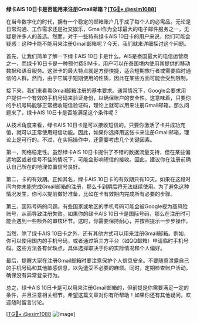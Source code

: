 **绿卡AIS 10日卡是否能用来注册Gmail邮箱？[[TG💪+ @esim1088](https://t.me/s/esim1088)]**

在当今数字化的时代，拥有一个稳定的邮箱账户几乎成了每个人的必需品。无论是日常沟通、工作需求还是社交娱乐，Gmail作为全球最大的电子邮件服务之一，无疑是许多人的首选。然而，对于一些持有绿卡AIS 10日卡的用户来说，他们可能会疑惑：这种卡能不能用来注册Gmail邮箱呢？今天，我们就来详细探讨这个问题。

首先，让我们简单了解一下绿卡AIS 10日卡是什么。AIS是泰国最大的电信运营商之一，而绿卡10日卡是一种预付费SIM卡，用户可以在泰国境内使用其提供的移动数据和语音服务。这张卡的最大特点就是方便快捷，适合短期旅行者或需要临时通信的人群。然而，由于它属于短期使用的性质，因此在某些方面可能会受到限制。

接下来，我们来看看Gmail邮箱注册的基本要求。通常情况下，Google会要求用户提供一个有效的手机号码来验证身份，以确保账户的安全性。这意味着，只要你的手机号码能够正常接收短信验证码，理论上就可以用来注册Gmail邮箱。那么问题来了，绿卡AIS 10日卡是否能满足这个条件呢？

从技术角度来看，绿卡AIS 10日卡是可以接收短信的，只要你激活了卡并成功充值，就可以正常使用短信功能。因此，如果你选择用这张卡来注册Gmail邮箱，理论上是可行的。不过，在实际操作中，还需要考虑几个关键因素。

第一，网络稳定性。虽然绿卡AIS 10日卡提供了不错的数据流量支持，但在某些偏远地区或者信号不佳的情况下，可能会影响短信的接收。因此，建议你在注册前确认自己所在的地理位置信号良好。

第二，卡的有效期。正如其名，绿卡AIS 10日卡的有效期只有10天。如果在这段时间内你未能完成Gmail邮箱的注册，那么卡到期后将无法继续使用。为了避免这种情况发生，你可以提前做好准备，比如在卡有效期内完成所有必要的步骤。

第三，国际号码的问题。有些国家或地区的手机号码可能会被Google视为高风险账号，从而导致注册失败。如果你的绿卡AIS 10日卡是国际号码，那么在注册时可能会遇到一些额外的审核环节。这时，你需要保持耐心，并按照提示一步步操作。

当然，除了绿卡AIS 10日卡之外，还有其他方式可以用来注册Gmail邮箱。例如，你可以使用国内的手机号码，或者通过第三方平台（如QQ邮箱）申请临时手机号码。这些方法各有优缺点，具体选择取决于你的实际情况和个人偏好。

最后，提醒大家在注册Gmail邮箱时要注意保护个人信息安全。不要随意泄露自己的手机号码和其他敏感信息，以免遭受不必要的麻烦。同时，定期检查账户活动，确保没有异常登录行为。

总之，绿卡AIS 10日卡是可以用来注册Gmail邮箱的，但前提是你需要满足一定的条件，并且注意相关细节。希望这篇文章对你有所帮助！如果你还有其他疑问，欢迎随时留言讨论。

[[TG💪+ @esim1088](https://t.me/s/esim1088) ![Image](https://i.postimg.cc/4NQfJmqS/Snipaste-2025-05-13-00-14-12.png)]